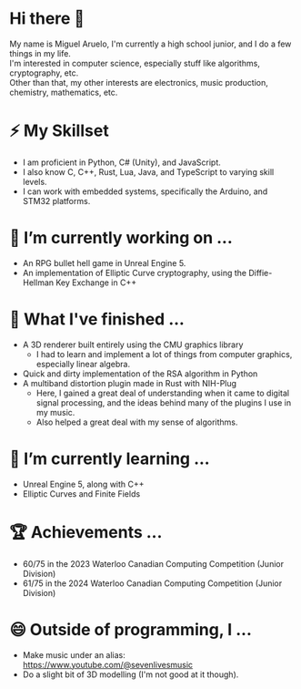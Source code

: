 # Hi there 👋
My name is Miguel Aruelo, I'm currently a high school junior, and I do a few things in my life.<br>
I'm interested in computer science, especially stuff like algorithms, cryptography, etc.<br>
Other than that, my other interests are electronics, music production, chemistry, mathematics, etc.

# ⚡ My Skillset
- I am proficient in Python, C# (Unity), and JavaScript.
- I also know C, C++, Rust, Lua, Java, and TypeScript to varying skill levels.
- I can work with embedded systems, specifically the Arduino, and STM32 platforms.

# 🔭 I’m currently working on ...
- An RPG bullet hell game in Unreal Engine 5.
- An implementation of Elliptic Curve cryptography, using the Diffie-Hellman Key Exchange in C++

# 🤔 What I've finished ...
- A 3D renderer built entirely using the CMU graphics library
  - I had to learn and implement a lot of things from computer graphics, especially linear algebra.
- Quick and dirty implementation of the RSA algorithm in Python
- A multiband distortion plugin made in Rust with NIH-Plug
  - Here, I gained a great deal of understanding when it came to digital signal processing, and the ideas behind many of the plugins I use in my music.
  - Also helped a great deal with my sense of algorithms.

# 🌱 I’m currently learning ...
- Unreal Engine 5, along with C++
- Elliptic Curves and Finite Fields

# 🏆 Achievements ...
- 60/75 in the 2023 Waterloo Canadian Computing Competition (Junior Division)
- 61/75 in the 2024 Waterloo Canadian Computing Competition (Junior Division)

# 😄 Outside of programming, I ...
- Make music under an alias: https://www.youtube.com/@sevenlivesmusic
- Do a slight bit of 3D modelling (I'm not good at it though).
<!--
**migearu/migearu** is a ✨ _special_ ✨ repository because its `README.md` (this file) appears on your GitHub profile.

Here are some ideas to get you started:

- 
- 🌱 I’m currently learning ...
- 👯 I’m looking to collaborate on ...
- 🤔 I’m looking for help with ...
- 💬 Ask me about ...
- 📫 How to reach me: ...
- 😄 Pronouns: ...
- ⚡ Fun fact: ...
-->
